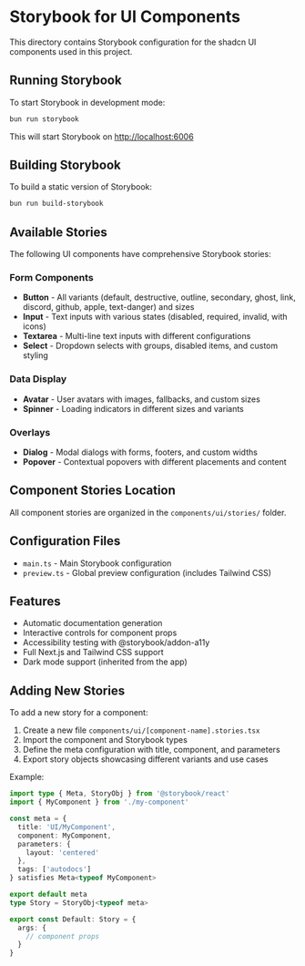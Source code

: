 # Storybook for UI Components

This directory contains Storybook configuration for the shadcn UI components
used in this project.

## Running Storybook

To start Storybook in development mode:

```bash
bun run storybook
```

This will start Storybook on [http://localhost:6006](http://localhost:6006)

## Building Storybook

To build a static version of Storybook:

```bash
bun run build-storybook
```

## Available Stories

The following UI components have comprehensive Storybook stories:

### Form Components

- **Button** - All variants (default, destructive, outline, secondary, ghost,
  link, discord, github, apple, text-danger) and sizes
- **Input** - Text inputs with various states (disabled, required, invalid, with
  icons)
- **Textarea** - Multi-line text inputs with different configurations
- **Select** - Dropdown selects with groups, disabled items, and custom styling

### Data Display

- **Avatar** - User avatars with images, fallbacks, and custom sizes
- **Spinner** - Loading indicators in different sizes and variants

### Overlays

- **Dialog** - Modal dialogs with forms, footers, and custom widths
- **Popover** - Contextual popovers with different placements and content

## Component Stories Location

All component stories are organized in the `components/ui/stories/` folder.

## Configuration Files

- `main.ts` - Main Storybook configuration
- `preview.ts` - Global preview configuration (includes Tailwind CSS)

## Features

- Automatic documentation generation
- Interactive controls for component props
- Accessibility testing with @storybook/addon-a11y
- Full Next.js and Tailwind CSS support
- Dark mode support (inherited from the app)

## Adding New Stories

To add a new story for a component:

1. Create a new file `components/ui/[component-name].stories.tsx`
2. Import the component and Storybook types
3. Define the meta configuration with title, component, and parameters
4. Export story objects showcasing different variants and use cases

Example:

```typescript
import type { Meta, StoryObj } from '@storybook/react'
import { MyComponent } from './my-component'

const meta = {
  title: 'UI/MyComponent',
  component: MyComponent,
  parameters: {
    layout: 'centered'
  },
  tags: ['autodocs']
} satisfies Meta<typeof MyComponent>

export default meta
type Story = StoryObj<typeof meta>

export const Default: Story = {
  args: {
    // component props
  }
}
```
